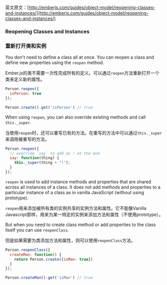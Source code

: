 英文原文：[http://emberjs.com/guides/object-model/reopening-classes-and-instances/](http://emberjs.com/guides/object-model/reopening-classes-and-instances/)

### Reopening Classes and Instances

### 重新打开类和实例

You don't need to define a class all at once. You can reopen a class and
define new properties using the `reopen` method.

Ember.js的类不需要一次性完成所有的定义。可以通过`reopen`方法重新打开一个类来定义新的属性。

```javascript
Person.reopen({
  isPerson: true
});

Person.create().get('isPerson') // true
```

When using `reopen`, you can also override existing methods and
call `this._super`.

当使用`reopen`时，还可以重写已有的方法。在重写的方法中可以通过`this._super`来调用被重写的方法。

```javascript
Person.reopen({
  // override `say` to add an ! at the end
  say: function(thing) {
    this._super(thing + "!");
  }
});
```

`reopen` is used to add instance methods and properties that are shared across all instances of a class. It does not add
methods and properties to a particular instance of a class as in vanilla JavaScript (without using prototype).

`reopen`用来添加被所有类的实例共享的实例方法和属性。它不能像Vanilla Javascript那样，用来为某一特定的实例来添加方法和属性（不使用prototype）。

But when you need to create class method or add properties to the class itself you can use `reopenClass`.

但是如果需要为类添加方法和属性，则可以使用`reopenClass`方法。

```javascript
Person.reopenClass({
  createMan: function() {
    return Person.create({isMan: true})
  }
});

Person.createMan().get('isMan') // true
```

